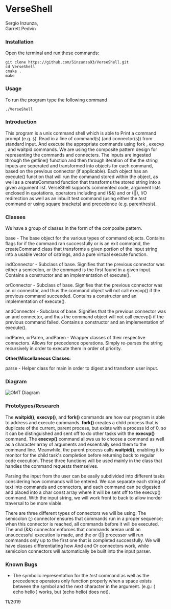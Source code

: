 # VerseShell

Sergio Inzunza,   
Garrett Pedvin

 ### Installation
Open the terminal and run these commands:
```
git clone https://github.com/Sinzunza93/VerseShell.git
cd VerseShell
cmake . 
make
```

### Usage
To run the program type the following command
```
./VerseShell
```

### Introduction
This program is a unix command shell which is able to Print a command prompt (e.g. `$`). Read in a line of command(s) (and connector(s)) from standard input. And execute the appropriate commands using fork , execvp , and waitpid commands. We are using the composite pattern design for representing the commands and connecters. The inputs are ingested through the getline() function and then through iteration of the the string inputs are seperated and transformed into objects for each command, based on the previous connector (if applicable). Each object has an execute() function that will run the command stored within the object, as well as a createCommand function that transforms the stored string into a given argument list. VerseShell supports commented code, argument lists enclosed in quotations, operators including and (&&) and or (||), I/O redirection as well as an inbuilt test command (using either the *test* command or using square brackets) and precedence (e.g. parenthesis).

### Classes
We have a group of classes in the form of the composite pattern.

base - The base object for the various types of command objects. Contains flags for if the command ran successfully or is an exit command, the createCommand class that transforms a given portion of the input string into a usable vector of cstrings, and a pure virtual execute function.

indConnector - Subclass of base. Signifies that the previous connector was either a semicolon, or the command is the first found in a given input. Contains a constructor and an implementation of execute().

orConnector - Subclass of base. Signifies that the previous connector was an or connector, and thus the command object will not call execvp() if the previous command succeeded. Contains a constructor and an implementation of execute().

andConnector - Subclass of base. Signifies that the previous connector was an and connector, and thus the command object will not call execvp() if the previous command failed. Contains a constructor and an implementation of execute().

indParen, orParen, andParen - Wrapper classes of their respective connectors. Allows for precedence operations. Simply re-parses the string recursively in order to execute them in order of priority.

**Other/Miscellaneous Classes:**

parse - Helper class for main in order to digest and transform user input.

### Diagram
![OMT Diagram](https://github.com/Sinzunza93/VerseShell/blob/master/images/OMT%20Diagram.jpeg)

### Prototypes/Research
The **waitpid()**, **execvp()**, and **fork()** commands are how our program is able to address and execute commands. **fork()** creates a child process that is duplicate of the current, parent process, but exists with a process id of 0, so it can be distinguished and sent off to do other tasks with the **execvp()** command. The **execvp()** command allows us to choose a command as well as a character array of arguments and essentially send them to the command line. Meanwhile, the parent process calls **waitpid()**, enabling it to monitor for the child task's completion before returning back to regular code execution. These three functions will be used mainly in the class that handles the command requests themselves.

Parsing the input from the user can be easily subdivided into different tasks considering how commands will be entered. We can separate each string of text into commands and connectors, and each command can be digested and placed into a char const array where it will be sent off to the execvp() command. With the input string, we will work front to back to allow inorder traversal to be more viable. 

There are three different types of connectors we will be using. The semicolon (;) connector ensures that commands run in a proper sequence; when this connector is reached, all commands before it will be executed. The and (&&) connector enforces that commands areran until an unsuccessful execution is made, and the or (||) processor will run commands only up to the first one that is completed successfully. We will have classes differentiating how And and Or connectors work, while semicolon connectors will automatically be built into the input parser.

### Known Bugs 
- The symbolic representation for the *test* command as well as the precedence operators only function properly when a space exists between the symbol and the next character in the argument. (e.g.: ( echo hello ) works, but (echo hello) does not).


11/2019
